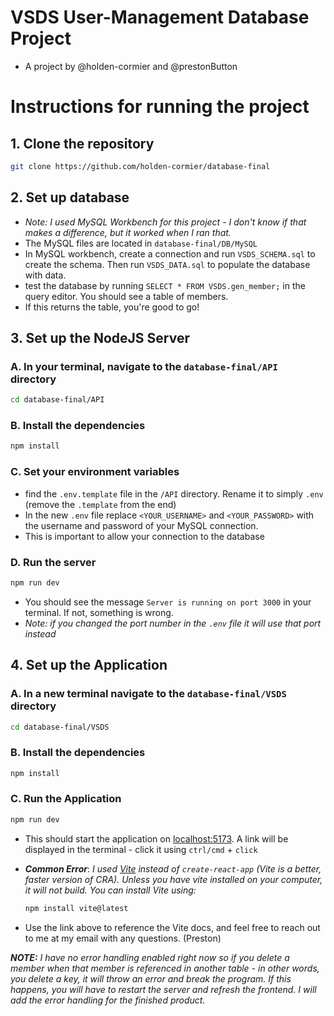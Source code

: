 # VSDS User-Management Database Project
  - A project by @holden-cormier and @prestonButton

# Instructions for running the project

## 1. Clone the repository

```bash
git clone https://github.com/holden-cormier/database-final
```

## 2. Set up database
 - *Note: I used MySQL Workbench for this project - I don't know if that makes a difference, but it worked when I ran that.*
 - The MySQL files are located in `database-final/DB/MySQL`
 - In MySQL workbench, create a connection and run `VSDS_SCHEMA.sql` to create the schema. Then run `VSDS_DATA.sql` to populate the database with data.
 - test the database by running `SELECT * FROM VSDS.gen_member;` in the query editor. You should see a table of members.
 - If this returns the table, you're good to go!

## 3. Set up the NodeJS Server

### **A**. In your terminal, navigate to the `database-final/API` directory

```bash
cd database-final/API
```
### **B**. Install the dependencies

```bash
npm install
```
### **C**. Set your environment variables
  - find the `.env.template` file in the `/API` directory. Rename it to simply `.env` (remove the `.template` from the end)
  - In the new `.env` file replace `<YOUR_USERNAME>` and `<YOUR_PASSWORD>` with the username and password of your MySQL connection.
  - This is important to allow your connection to the database

### **D**. Run the server

```bash
npm run dev
```
  - You should see the message `Server is running on port 3000` in your terminal. If not, something is wrong. 
  - *Note: if you changed the port number in the `.env` file it will use that port instead*

## 4. Set up the Application

### **A**. In a new terminal navigate to the `database-final/VSDS` directory

```bash
cd database-final/VSDS
```

### **B**. Install the dependencies

```bash
npm install
```

### **C**. Run the Application

```bash
npm run dev
```

- This should start the application on [localhost:5173](http://localhost:5173). A link will be displayed in the terminal - click it using `ctrl/cmd` + `click`

- ***Common Error***: *I used [Vite](https://v3.vitejs.dev/guide/) instead of `create-react-app` (Vite is a better, faster version of CRA). Unless you have vite installed on your computer, it will not build. You can install Vite using:*

  ```bash
  npm install vite@latest
  ```
- Use the link above to reference the Vite docs, and feel free to reach out to me at my email with any questions. (Preston)

***NOTE:*** *I have no error handling enabled right now so if you delete a member when that member is referenced in another table - in other words, you delete a key, it will throw an error and break the program. If this happens, you will have to restart the server and refresh the frontend. I will add the error handling for the finished product.*
